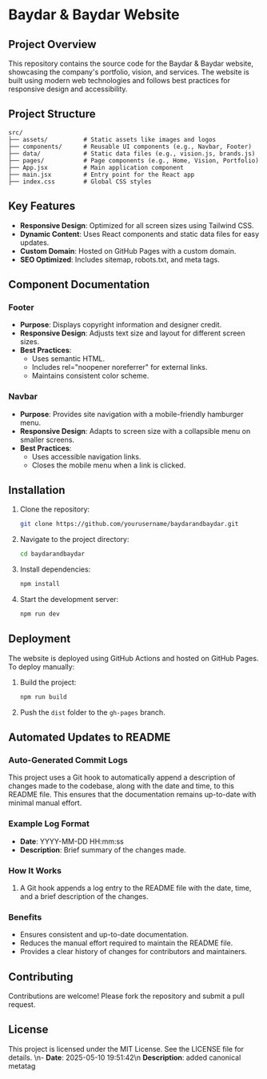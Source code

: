 # Baydar & Baydar Website

## Project Overview
This repository contains the source code for the Baydar & Baydar website, showcasing the company's portfolio, vision, and services. The website is built using modern web technologies and follows best practices for responsive design and accessibility.

## Project Structure
```
src/
├── assets/          # Static assets like images and logos
├── components/      # Reusable UI components (e.g., Navbar, Footer)
├── data/            # Static data files (e.g., vision.js, brands.js)
├── pages/           # Page components (e.g., Home, Vision, Portfolio)
├── App.jsx          # Main application component
├── main.jsx         # Entry point for the React app
├── index.css        # Global CSS styles
```

## Key Features
- **Responsive Design**: Optimized for all screen sizes using Tailwind CSS.
- **Dynamic Content**: Uses React components and static data files for easy updates.
- **Custom Domain**: Hosted on GitHub Pages with a custom domain.
- **SEO Optimized**: Includes sitemap, robots.txt, and meta tags.

## Component Documentation
### Footer
- **Purpose**: Displays copyright information and designer credit.
- **Responsive Design**: Adjusts text size and layout for different screen sizes.
- **Best Practices**:
  - Uses semantic HTML.
  - Includes rel="noopener noreferrer" for external links.
  - Maintains consistent color scheme.

### Navbar
- **Purpose**: Provides site navigation with a mobile-friendly hamburger menu.
- **Responsive Design**: Adapts to screen size with a collapsible menu on smaller screens.
- **Best Practices**:
  - Uses accessible navigation links.
  - Closes the mobile menu when a link is clicked.

## Installation
1. Clone the repository:
   ```bash
   git clone https://github.com/yourusername/baydarandbaydar.git
   ```
2. Navigate to the project directory:
   ```bash
   cd baydarandbaydar
   ```
3. Install dependencies:
   ```bash
   npm install
   ```
4. Start the development server:
   ```bash
   npm run dev
   ```

## Deployment
The website is deployed using GitHub Actions and hosted on GitHub Pages. To deploy manually:
1. Build the project:
   ```bash
   npm run build
   ```
2. Push the `dist` folder to the `gh-pages` branch.

## Automated Updates to README

### Auto-Generated Commit Logs
This project uses a Git hook to automatically append a description of changes made to the codebase, along with the date and time, to this README file. This ensures that the documentation remains up-to-date with minimal manual effort.

### Example Log Format
- **Date**: YYYY-MM-DD HH:mm:ss
- **Description**: Brief summary of the changes made.

### How It Works
1. A Git hook appends a log entry to the README file with the date, time, and a brief description of the changes.

### Benefits
- Ensures consistent and up-to-date documentation.
- Reduces the manual effort required to maintain the README file.
- Provides a clear history of changes for contributors and maintainers.

## Contributing
Contributions are welcome! Please fork the repository and submit a pull request.

## License
This project is licensed under the MIT License. See the LICENSE file for details.
\n- **Date**: 2025-05-10 19:51:42\n  **Description**: added canonical metatag
